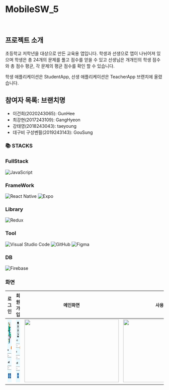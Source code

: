 # MobileSW_5
<br>

## 프로젝트 소개
초등학교 저학년을 대상으로 만든 교육용 앱입니다. 학생과 선생으로 앱이 나뉘어져 있으며
학생은 총 24개의 문제를 풀고 점수를 얻을 수 있고 선생님은 개개인의 학생 점수와 총 점수 평균, 각 문제의 평균 점수를 확인 할 수 있습니다.

학생 애플리케이션은 StudentApp, 선생 애플리케이션은 TeacherApp 브랜치에 올렸습니다.

## 참여자 목록: 브랜치명
- 이건희(2020243065): GunHee
- 최강현(2017243109): GangHyeon
- 강태영(2018243043): taeyoung
- 데구비 구성벤필(2019243143): GouSung

### 📚 STACKS

### FullStack
![JavaScript](https://img.shields.io/badge/javascript-%23323330.svg?style=for-the-badge&logo=javascript&logoColor=%23F7DF1E)

### FrameWork
![React Native](https://img.shields.io/badge/react_native-%2320232a.svg?style=for-the-badge&logo=react&logoColor=%2361DAFB)
![Expo](https://img.shields.io/badge/expo-1C1E24?style=for-the-badge&logo=expo&logoColor=#D04A37)

### Library
![Redux](https://img.shields.io/badge/redux-%23593d88.svg?style=for-the-badge&logo=redux&logoColor=white)

### Tool
![Visual Studio Code](https://img.shields.io/badge/Visual%20Studio%20Code-0078d7.svg?style=for-the-badge&logo=visual-studio-code&logoColor=white)
![GitHub](https://img.shields.io/badge/github-%23121011.svg?style=for-the-badge&logo=github&logoColor=white)
![Figma](https://img.shields.io/badge/figma-%23F24E1E.svg?style=for-the-badge&logo=figma&logoColor=white)

### DB
![Firebase](https://img.shields.io/badge/Firebase-FFCA28?style=for-the-badge&logo=firebase&logoColor=black)


### 화면
| 로그인 | 회원가입 | 메인화면 | 사용자 주의사항 |
| :------------: | :------------: |:------------:|:------------:|
|<img src="https://github.com/kty0602/MobileSW_5/blob/StudentApp/%EC%9D%B4%EB%AF%B8%EC%A7%80/image02.png" width="300" height="200"/>|<img src="https://github.com/kty0602/MobileSW_5/blob/StudentApp/%EC%9D%B4%EB%AF%B8%EC%A7%80/image03.png" width="300" height="200"/>|<img src="https://github.com/kty0602/MobileSW_5/tree/StudentApp/%EC%9D%B4%EB%AF%B8%EC%A7%80/image04.png" width="300" height="200"/>|<img src="https://github.com/kty0602/MobileSW_5/tree/StudentApp/%EC%9D%B4%EB%AF%B8%EC%A7%80/image05.png" width="300" height="200"/>|

